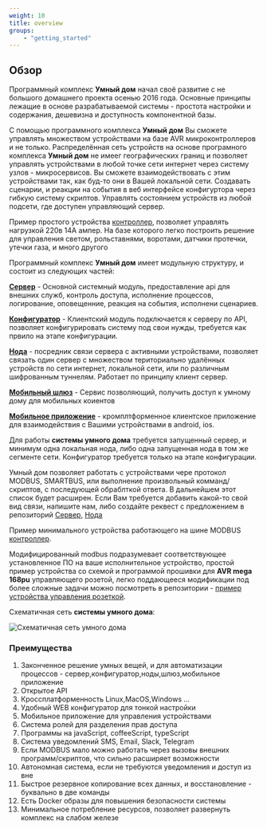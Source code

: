 ```yaml
---
weight: 10
title: overview
groups:
    - "getting_started"
---
```


<h2 id="overview" class="page-header">Обзор</h2>

Программный комплекс **Умный дом** начал своё развитие с не большого домашнего проекта осенью 2016 года. Основные принципы 
лежащие в основе разрабатываемой системы - простота настройки и содержания, дешевизна и доступность компонентной базы.

С помощью программного комплекса **Умный дом** Вы сможете управлять множеством устройствами на базе AVR микроконтроллеров и не только. 
Распределённая сеть устройств на основе програмного комплекса **Умный дом** не имеег географических границ и позволяет 
управлять устройствами в любой точке сети интернет через систему узлов - микросервисов. 
Вы сможете взаимодействовать с этим устройствами так, как буд-то они в Вашей локальной сети. 
Создавать сценарии, и реакции на события в веб интерфейсе конфигуртора через гибкую систему скриптов.
Управлять состоянием устройств из любой подсети, где доступен управляющий сервер.

Пример простого устройства [контроллер](https://github.com/e154/smart-home-modbus-ctrl-v1/), позволяет управлять нагрузкой 220в 14А ампер.
На базе которого легко построить решение для управления светом, рольставнями, воротами, датчики протечки, утечки газа, и много 
другого

Программный комплекс **Умный дом** имеет модульную структуру, и состоит из следующих частей:

**<a href="https://github.com/e154/smart-home" target="_blank">Сервер</a>** - Основной системный модуль, предоставление api для внешних служб, контроль доступа, 
исполнение процессов, логирование, оповещенние, реакция на события, исполнени сценариев.

**<a href="https://github.com/e154/smart-home-configurator" target="_blank">Конфигуратор</a>** - Клиентский модуль подключается к серверу по API, позволяет конфигурировать 
систему под свои нужды, требуется как првило на этапе конфигурации.

**<a href="https://github.com/e154/smart-home-node" target="_blank">Нода</a>** - посредник связи сервера с активными устройствами, позволяет связать один сервер с
множеством териториально удалённых устройств по сети интернет, локальной сети, или по различным шифрованным туннелям.
Работает по принципу клиент сервер.

**<a href="https://github.com/e154/smart-home-gate" target="_blank">Мобильный шлюз</a>** - Сервис позволяющий, получить доступ к умному дому для мобильных коиентов 

**<a href="https://github.com/e154/smart-home-app" target="_blank">Мобильное приложение</a>** - кромплтформенное клиентское приложение для взаимодействия с Вашими устройствами в android, ios.

Для работы **системы умного дома** требуется запущенный сервер, и минимум одна локальная нода, либо одна запущенная 
нода в том же сегменте сети. Конфигуратор требуется только на этапе конфигурации.

Умный дом позволяет работать с устройствами чере протокол MODBUS, SMARTBUS, или выполнение произвольный комманд/скриптов, с последующей обраблткой ответа.
В дальнейшем этот список будет расширен. Если Вам требуется добавить какой-то свой вид связи, напишите нам, либо 
создайте реквест с предложением в репозиторий <a href="https://github.com/e154/smart-home">Сервер</a>, <a href="https://github.com/e154/smart-home-node">Нода</a>

Пример минимального устройства работающего на шине MODBUS [контроллер](https://github.com/e154/smart-home-modbus-ctrl-v1/).  

Модифицированный modbus подразумевает соответствующее установленное ПО на ваше исполнительное устройство, простой пример устройства
со схемой и программой прошивки для **AVR mega 168pu** управляющего розетой, легко поддающееся модификации под более сложные задачи можно
посмотреть в репозитории - <a href="https://github.com/e154/smart-home-socket">пример устройства управления розеткой</a>.


Схематичная сеть **системы умного дома**:

![Схематичная сеть умного дома](/smart-home/img/smart-home-network.svg "Схематичная сеть умного дома")

<h3 class="page-header">Преимущества</h3>

1. Законченное решение умных вещей, и для автоматизации процессов - сервер,конфигуратор,ноды,шлюз,мобильное приложение
2. Открытое API
3. Кроссплатформенность Linux,MacOS,Windows …
4. Удобный WEB конфигуратор для тонкой настройки
5. Мобильное приложение для управления устройствами
6. Система ролей для разделения прав доступа
7. Программы на javaScript, coffeeScript, typeScript
8. Система уведомлений SMS, Email, Slack, Telegram
9. Если MODBUS мало можно работать через вызовы внешних программ/скриптов, что сильно расширяет возможности
10. Автономная система, если не требуются уведомления и доступ из вне
11. Быстрое резервное копирование всех данных, и восстановление - буквально в две команды
12. Есть Docker образы для повышения безопасности системы
13. Минимальное потребление ресурсов, позволяет развернуть комплекс на слабом железе